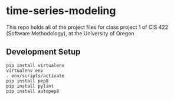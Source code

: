 # time-series-modeling

This repo holds all of the project files for class project 1 of CIS 422 (Software Methodology), at the University of Oregon

## Development Setup

```
pip install virtualenv
virtualenv env
. env/scripts/activate
pip install pep8
pip install pylint
pip install autopep8
```

